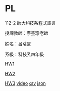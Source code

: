 # PL
112-2 師大科技系程式語言

授課教師：蔡芸琤老師

姓名：呂茗憲

系級：科技系四年級

[HW1](https://github.com/91120chris/PL/blob/main/HW1.ipynb)

[HW2](https://github.com/91120chris/PL/blob/main/HW2.ipynb)

[HW3](https://github.com/91120chris/PL/blob/main/HW3.ipynb)
[video](https://youtu.be/b_Zy3_b58S4)
[csv](https://github.com/91120chris/PL/blob/main/HW3_news.csv)
[json](https://github.com/91120chris/PL/blob/main/HW3_news_data.json)
